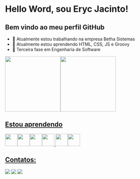 # Hello Word, sou Eryc Jacinto! 
## Bem vindo ao meu perfil GitHub

- 🔭 Atualmente estou trabalhando na empresa Betha Sistemas
- 🌱 Atualmente estou aprendendo HTML, CSS, JS e Groovy
- 🏫 Terceira fase em Engenharia de Software

<div>
<a href="https://github.com/ErycMJ">
<img loading="lazy" height="180em" src="https://github-readme-stats.vercel.app/api/top-langs/?username=ErycMJ&layout=compact&langs_count=7&theme=dracula"/><img loading="lazy" height="180em" src="https://github-readme-stats.vercel.app/api?username=ErycMJ&show_icons=true&theme=onedark"/>
</div>

## Estou aprendendo

<img loading="lazy" src="https://cdn.jsdelivr.net/gh/devicons/devicon/icons/c/c-original.svg" width="40" height="40"/><img loading="lazy" src="https://cdn.jsdelivr.net/gh/devicons/devicon/icons/python/python-original.svg" width="40" height="40"/><img loading="lazy" src="https://cdn.jsdelivr.net/gh/devicons/devicon/icons/groovy/groovy-original.svg" width="40" height="40"/><img loading="lazy" src="https://cdn.jsdelivr.net/gh/devicons/devicon/icons/javascript/javascript-original.svg" width="40" height="40"/> <img loading="lazy" src="https://cdn.jsdelivr.net/gh/devicons/devicon/icons/html5/html5-original.svg" width="40" height="40"/><img loading="lazy" src="https://cdn.jsdelivr.net/gh/devicons/devicon/icons/css3/css3-original.svg" width="40" height="40"/>

## Contatos:

<div>
<a href="https://instagram.com/erycjacinto" target="_blank"><img loading="lazy" src="https://img.shields.io/badge/-Instagram-%23E4405F?style=for-the-badge&logo=instagram&logoColor=white" target="_blank"></a>
<a href = "mailto:erycmj@gmail.com"><img loading="lazy" src="https://img.shields.io/badge/Gmail-D14836?style=for-the-badge&logo=gmail&logoColor=white" target="_blank"></a>
<a href="https://www.linkedin.com/in/eryc-de-morais-jacinto-568325239/" target="_blank"><img loading="lazy" src="https://img.shields.io/badge/-LinkedIn-%230077B5?style=for-the-badge&logo=linkedin&logoColor=white" target="_blank"></a>   
</div>
